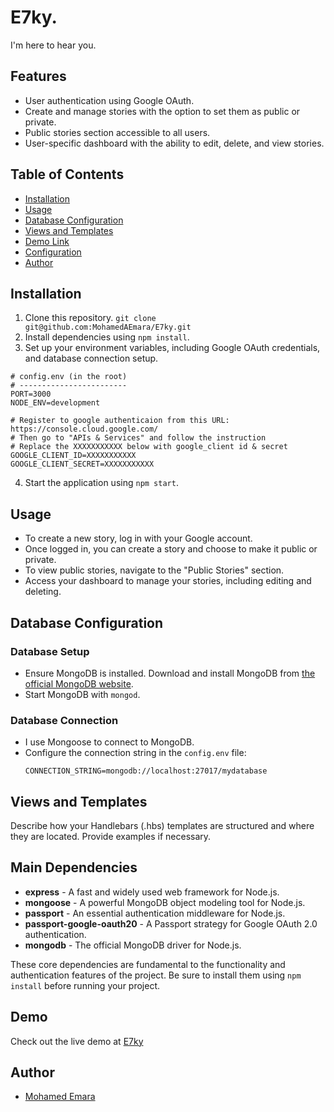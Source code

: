 # E7ky. 

I'm here to hear you.
## Features

- User authentication using Google OAuth.
- Create and manage stories with the option to set them as public or private.
- Public stories section accessible to all users.
- User-specific dashboard with the ability to edit, delete, and view stories.

## Table of Contents

- [Installation](#installation)
- [Usage](#usage)
- [Database Configuration](#database-configuration)
- [Views and Templates](#views-and-templates)
- [Demo Link](#demo-link)
- [Configuration](#configuration)
- [Author](#author)




## Installation

1. Clone this repository. `git clone git@github.com:MohamedAEmara/E7ky.git`
2. Install dependencies using `npm install`.
3. Set up your environment variables, including Google OAuth credentials, and  database connection setup.

```env 
# config.env (in the root)
# ------------------------
PORT=3000
NODE_ENV=development

# Register to google authenticaion from this URL: https://console.cloud.google.com/
# Then go to "APIs & Services" and follow the instruction
# Replace the XXXXXXXXXXX below with google_client id & secret
GOOGLE_CLIENT_ID=XXXXXXXXXXX
GOOGLE_CLIENT_SECRET=XXXXXXXXXXX

```
4. Start the application using `npm start`.

## Usage

- To create a new story, log in with your Google account.
- Once logged in, you can create a story and choose to make it public or private.
- To view public stories, navigate to the "Public Stories" section.
- Access your dashboard to manage your stories, including editing and deleting.


## Database Configuration

### Database Setup

- Ensure MongoDB is installed. Download and install MongoDB from [the official MongoDB website](https://www.mongodb.com/try/download/community).
- Start MongoDB with `mongod`.

### Database Connection

- I use Mongoose to connect to MongoDB.
- Configure the connection string in the `config.env` file:
  ```plaintext
  CONNECTION_STRING=mongodb://localhost:27017/mydatabase

## Views and Templates

Describe how your Handlebars (.hbs) templates are structured and where they are located. Provide examples if necessary.


## Main Dependencies

- **express**  - A fast and widely used web framework for Node.js.
- **mongoose**  - A powerful MongoDB object modeling tool for Node.js.
- **passport**  - An essential authentication middleware for Node.js.
- **passport-google-oauth20**  - A Passport strategy for Google OAuth 2.0 authentication.
- **mongodb**  - The official MongoDB driver for Node.js.

These core dependencies are fundamental to the functionality and authentication features of the project. Be sure to install them using `npm install` before running your project.


## Demo

Check out the live demo at [E7ky](https://e7ky.onrender.com/)


## Author

- [Mohamed Emara](https://github.com/MohamedAEmara)


